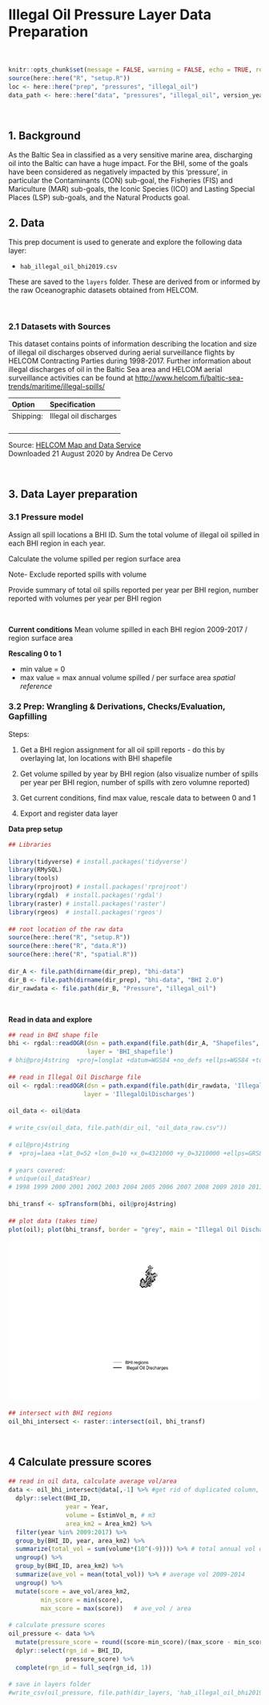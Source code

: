 Illegal Oil Pressure Layer Data Preparation
================

<br>

``` r
knitr::opts_chunk$set(message = FALSE, warning = FALSE, echo = TRUE, results = "hide", fig.width = 9.5, fig.height = 6)
source(here::here("R", "setup.R"))
loc <- here::here("prep", "pressures", "illegal_oil")
data_path <- here::here("data", "pressures", "illegal_oil", version_year, "illegal_oil_data.rmd")
```

<br>

## 1\. Background

As the Baltic Sea in classified as a very sensitive marine area,
discharging oil into the Baltic can have a huge impact. For the BHI,
some of the goals have been considered as negatively impacted by this
‘pressure’, in particular the Contaminants (CON) sub-goal, the
Fisheries (FIS) and Mariculture (MAR) sub-goals, the Iconic Species
(ICO) and Lasting Special Places (LSP) sub-goals, and the Natural
Products goal.

## 2\. Data

This prep document is used to generate and explore the following data
layer:

  - `hab_illegal_oil_bhi2019.csv`

These are saved to the `layers` folder. These are derived from or
informed by the raw Oceanographic datasets obtained from HELCOM.

<br>

### 2.1 Datasets with Sources

This dataset contains points of information describing the location and
size of illegal oil discharges observed during aerial surveillance
flights by HELCOM Contracting Parties during 1998-2017. Further
information about illegal discharges of oil in the Baltic Sea area and
HELCOM aerial surveillance activities can be found at
<http://www.helcom.fi/baltic-sea-trends/maritime/illegal-spills/>

<!-- dataset save location BHI_share/BHI 2.0/Pressure/illegal_oil -->

| Option    | Specification          |
| :-------- | :--------------------- |
| Shipping: | Illegal oil discharges |
| <br/>     |                        |

Source: [HELCOM Map and Data
Service](https://maps.helcom.fi/website/mapservice/) <br/> Downloaded 21
August 2020 by Andrea De Cervo

<br/>

## 3\. Data Layer preparation

### 3.1 Pressure model

Assign all spill locations a BHI ID. Sum the total volume of illegal oil
spilled in each BHI region in each year.

Calculate the volume spilled per region surface area

Note- Exclude reported spills with volume

Provide summary of total oil spills reported per year per BHI region,
number reported with volumes per year per BHI region

<br/>

**Current conditions** Mean volume spilled in each BHI region 2009-2017
/ region surface area

**Rescaling 0 to 1**

  - min value = 0
  - max value = max annual volume spilled / per surface area *spatial
    reference*

### 3.2 Prep: Wrangling & Derivations, Checks/Evaluation, Gapfilling

Steps:

1.  Get a BHI region assignment for all oil spill reports - do this by
    overlaying lat, lon locations with BHI shapefile

2.  Get volume spilled by year by BHI region (also visualize number of
    spills per year per BHI region, number of spills with zero volumne
    reported)

3.  Get current conditions, find max value, rescale data to between 0
    and 1

4.  Export and register data layer

**Data prep setup**

``` r
## Libraries

library(tidyverse) # install.packages('tidyverse')
library(RMySQL)
library(tools)
library(rprojroot) # install.packages('rprojroot')
library(rgdal)  # install.packages('rgdal')
library(raster) # install.packages('raster')
library(rgeos)  # install.packages('rgeos')

## root location of the raw data
source(here::here("R", "setup.R"))
source(here::here("R", "data.R"))
source(here::here("R", "spatial.R"))

dir_A <- file.path(dirname(dir_prep), "bhi-data")
dir_B <- file.path(dirname(dir_prep), "bhi-data", "BHI 2.0")
dir_rawdata <- file.path(dir_B, "Pressure", "illegal_oil")
```

<br/>

**Read in data and explore**

``` r
## read in BHI shape file
bhi <- rgdal::readOGR(dsn = path.expand(file.path(dir_A, "Shapefiles", "BHI_shapefile")),
                      layer = 'BHI_shapefile') 
# bhi@proj4string  +proj=longlat +datum=WGS84 +no_defs +ellps=WGS84 +towgs84=0,0,0 

## read in Illegal Oil Discharge file
oil <- rgdal::readOGR(dsn = path.expand(file.path(dir_rawdata, 'IllegalOilDischarges')),
                     layer = 'IllegalOilDischarges')  

oil_data <- oil@data

# write_csv(oil_data, file.path(dir_oil, "oil_data_raw.csv"))

# oil@proj4string
#  +proj=laea +lat_0=52 +lon_0=10 +x_0=4321000 +y_0=3210000 +ellps=GRS80 +units=m +no_defs 

# years covered: 
# unique(oil_data$Year)
# 1998 1999 2000 2001 2002 2003 2004 2005 2006 2007 2008 2009 2010 2011 2012 2013 2014 2015 2016 2017

bhi_transf <- spTransform(bhi, oil@proj4string)

## plot data (takes time)
plot(oil); plot(bhi_transf, border = "grey", main = "Illegal Oil Discharges and BHI regions overlay", add = TRUE); legend('bottom', c("BHI regions", " Illegal Oil Discharges"), lty = c(1,1), lwd = c(2.5, 2.5, 2.5), col = c("grey", "black"), text.font = 1, box.lty = 0 )
```

![](illegal_oil_prep_files/figure-gfm/read%20in%20data-1.png)<!-- -->

``` r
## intersect with BHI regions
oil_bhi_intersect <- raster::intersect(oil, bhi_transf)
```

<br/>

## 4 Calculate pressure scores

``` r
## read in oil data, calculate average vol/area
data <- oil_bhi_intersect@data[,-1] %>% #get rid of duplicated column, otherwise select doesn't work...
  dplyr::select(BHI_ID,
                year = Year, 
                volume = EstimVol_m, # m3
                area_km2 = Area_km2) %>% 
  filter(year %in% 2009:2017) %>% 
  group_by(BHI_ID, year, area_km2) %>% 
  summarize(total_vol = sum(volume*(10^(-9)))) %>% # total annual vol of each year in km3
  ungroup() %>% 
  group_by(BHI_ID, area_km2) %>% 
  summarize(ave_vol = mean(total_vol)) %>% # average vol 2009-2014
  ungroup() %>% 
  mutate(score = ave_vol/area_km2, 
         min_score = min(score), 
         max_score = max(score))   # ave_vol / area

# calculate pressure scores 
oil_pressure <- data %>% 
  mutate(pressure_score = round((score-min_score)/(max_score - min_score), 2)) %>% 
  dplyr::select(rgn_id = BHI_ID, 
                pressure_score) %>% 
  complete(rgn_id = full_seq(rgn_id, 1))

# save in layers folder
#write_csv(oil_pressure, file.path(dir_layers, 'hab_illegal_oil_bhi2019.csv'))
```

<br/>
